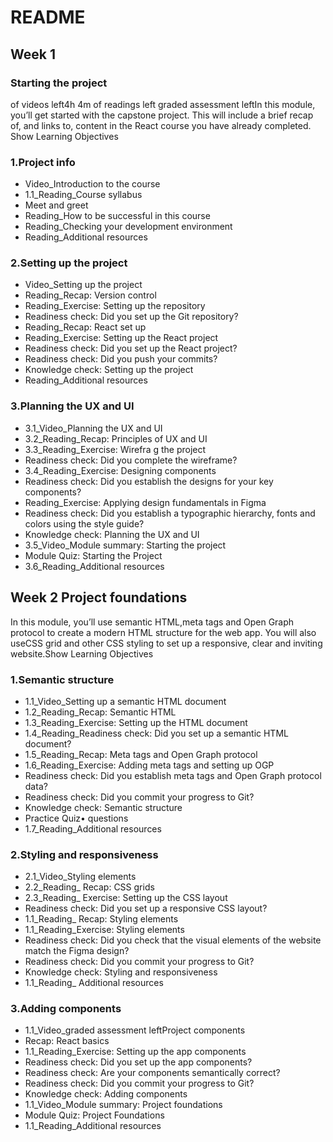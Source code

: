 # README

## Week 1

### Starting the project

 of videos left4h 4m of readings left graded assessment leftIn this module, you’ll get started with the capstone project. This will include a brief recap of, and links to, content in the React course you have already completed.
Show Learning Objectives

### 1.Project info

- Video_Introduction to the course
- 1.1_Reading_Course syllabus
- Meet and greet
- Reading_How to be successful in this course
- Reading_Checking your development environment
- Reading_Additional resources

### 2.Setting up the project

- Video_Setting up the project
- Reading_Recap: Version control
- Reading_Exercise: Setting up the repository
- Readiness check: Did you set up the Git repository?
- Reading_Recap: React set up
- Reading_Exercise: Setting up the React project
- Readiness check: Did you set up the React project?
- Readiness check: Did you push your commits?
- Knowledge check: Setting up the project
- Reading_Additional resources


### 3.Planning the UX and UI
 
- 3.1_Video_Planning the UX and UI
- 3.2_Reading_Recap: Principles of UX and UI
- 3.3_Reading_Exercise: Wirefra
g the project
- Readiness check: Did you complete the wireframe?
- 3.4_Reading_Exercise: Designing components
- Readiness check: Did you establish the designs for your key components?
- Reading_Exercise: Applying design fundamentals in Figma
- Readiness check: Did you establish a typographic hierarchy, fonts and colors using the style guide?
- Knowledge check: Planning the UX and UI
- 3.5_Video_Module summary: Starting the project
- Module Quiz: Starting the Project
- 3.6_Reading_Additional resources

## Week 2 Project foundations

In this module, you’ll use semantic HTML,meta tags and Open Graph protocol to create a modern HTML structure for the web app. 
You will also useCSS grid and other CSS styling to set up a responsive, clear and inviting website.Show Learning Objectives

### 1.Semantic structure

- 1.1_Video_Setting up a semantic HTML document
- 1.2_Reading_Recap: Semantic HTML
- 1.3_Reading_Exercise: Setting up the HTML document
- 1.4_Reading_Readiness check: Did you set up a semantic HTML document?
- 1.5_Reading_Recap: Meta tags and Open Graph protocol
- 1.6_Reading_Exercise: Adding meta tags and setting up OGP
- Readiness check: Did you establish meta tags and Open Graph protocol data?
- Readiness check: Did you commit your progress to Git?
- Knowledge check: Semantic structure
- Practice Quiz• questions
- 1.7_Reading_Additional resources

### 2.Styling and responsiveness

- 2.1_Video_Styling elements
- 2.2_Reading_ Recap: CSS grids 
- 2.3_Reading_ Exercise: Setting up the CSS layout
- Readiness check: Did you set up a responsive CSS layout?
- 1.1_Reading_ Recap: Styling elements
- 1.1_Reading_Exercise: Styling elements 
- Readiness check: Did you check that the visual elements of the website match the Figma design?
- Readiness check: Did you commit your progress to Git?
- Knowledge check: Styling and responsiveness
- 1.1_Reading_ Additional resources 

### 3.Adding components

- 1.1_Video_graded assessment leftProject components 
- Recap: React basics 
- 1.1_Reading_Exercise: Setting up the app components
- Readiness check: Did you set up the app components?
- Readiness check: Are your components semantically correct?
- Readiness check: Did you commit your progress to Git?
- Knowledge check: Adding components
- 1.1_Video_Module summary: Project foundations
- Module Quiz: Project Foundations 
- 1.1_Reading_Additional resources